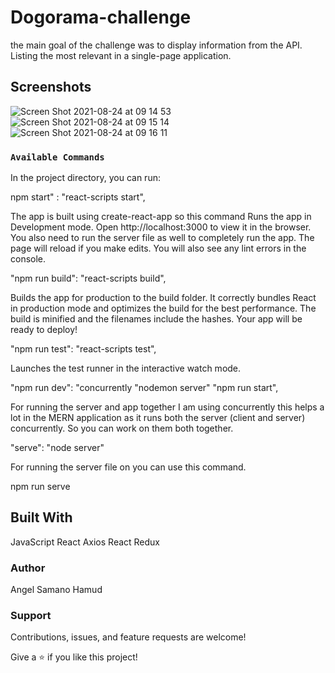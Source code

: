 # Dogorama-challenge

the main goal of the challenge was to display information from the API. Listing the most relevant in a single-page application.

## Screenshots

![Screen Shot 2021-08-24 at 09 14 53](https://user-images.githubusercontent.com/69522224/130573565-dd59c2ba-e830-40ed-8a0d-eae350a9785b.png)
![Screen Shot 2021-08-24 at 09 15 14](https://user-images.githubusercontent.com/69522224/130573594-0b3e266c-27a3-4949-ada7-1c3bfe66dfd2.png)
![Screen Shot 2021-08-24 at 09 16 11](https://user-images.githubusercontent.com/69522224/130573625-5530e94a-23a4-4d30-aac4-7151669c82ca.png)

### `Available Commands`

In the project directory, you can run:

npm start" : "react-scripts start",

The app is built using create-react-app so this command Runs the app in Development mode. Open http://localhost:3000 to view it in the browser. You also need to run the server file as well to completely run the app. The page will reload if you make edits. You will also see any lint errors in the console.

"npm run build": "react-scripts build",

Builds the app for production to the build folder. It correctly bundles React in production mode and optimizes the build for the best performance. The build is minified and the filenames include the hashes. Your app will be ready to deploy!

"npm run test": "react-scripts test",

Launches the test runner in the interactive watch mode.

"npm run dev": "concurrently "nodemon server" "npm run start",

For running the server and app together I am using concurrently this helps a lot in the MERN application as it runs both the server (client and server) concurrently. So you can work on them both together.

"serve": "node server"

For running the server file on you can use this command.

npm run serve

## Built With

JavaScript
React
Axios
React Redux

### Author 

Angel Samano Hamud 

### Support 

Contributions, issues, and feature requests are welcome!

Give a ⭐️ if you like this project!

